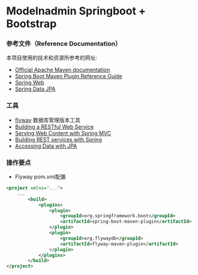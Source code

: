 # Modelnadmin Springboot + Bootstrap

### 参考文件（Reference Documentation）
本项目使用的技术和资源所参考的网址:

* [Official Apache Maven documentation](https://maven.apache.org/guides/index.html)
* [Spring Boot Maven Plugin Reference Guide](https://docs.spring.io/spring-boot/docs/2.2.5.RELEASE/maven-plugin/)
* [Spring Web](https://docs.spring.io/spring-boot/docs/2.2.5.RELEASE/reference/htmlsingle/#boot-features-developing-web-applications)
* [Spring Data JPA](https://docs.spring.io/spring-boot/docs/2.2.5.RELEASE/reference/htmlsingle/#boot-features-jpa-and-spring-data)

### 工具
* [flyway](https://flywaydb.org/)
   数据库管理版本工具
* [Building a RESTful Web Service](https://spring.io/guides/gs/rest-service/)
* [Serving Web Content with Spring MVC](https://spring.io/guides/gs/serving-web-content/)
* [Building REST services with Spring](https://spring.io/guides/tutorials/bookmarks/)
* [Accessing Data with JPA](https://spring.io/guides/gs/accessing-data-jpa/)

### 操作要点

* Flyway
pom.xml配置
```xml
<project xmlns="...">
    ...
        <build>
            <plugins>
                <plugin>
                    <groupId>org.springframework.boot</groupId>
                    <artifactId>spring-boot-maven-plugin</artifactId>
                </plugin>
                <plugin>
                    <groupId>org.flywaydb</groupId>
                    <artifactId>flyway-maven-plugin</artifactId>
                </plugin>
            </plugins>
        </build>
</project>

```
